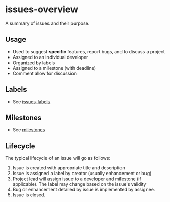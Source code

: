 issues-overview
==========

A summary of issues and their purpose.

## Usage
* Used to suggest **specific** features, report bugs, and to discuss a project
* Assigned to an individual developer
* Organized by labels
* Assigned to a milestone (with deadline)
* Comment allow for discussion

## Labels
* See [issues-labels](https://github.com/JPII/guidelines/blob/master/issues/issues-labels.md)

## Milestones
* See [milestones](https://github.com/JPII/guidelines/blob/master/issues/milestones.md)

## Lifecycle
The typical lifecycle of an issue will go as follows:

1.  Issue is created with appropriate title and description
2.  Issue is assigned a label by creator (usually enhancement or bug)
3.  Project lead will assign issue to a developer and milestone (if applicable). The label may change based on the issue's validity
4.  Bug or enhancement detailed by issue is implemented by assignee.
5.  Issue is closed.